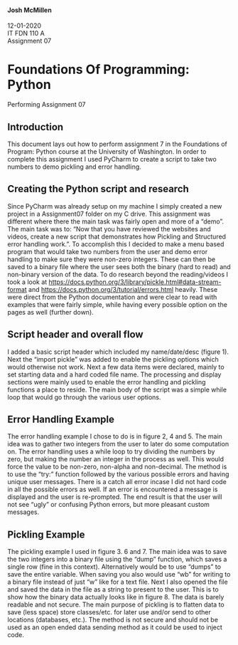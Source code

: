#### Josh McMillen  
12-01-2020  
IT FDN 110 A  
Assignment 07  

# Foundations Of Programming: Python  
Performing Assignment 07  

## Introduction  
This document lays out how to perform assignment 7 in the Foundations of Program: Python course at the University of Washington. In order to complete this assignment I used PyCharm to create a script to take two numbers to demo pickling and error handling.

## Creating the Python script and research  
Since PyCharm was already setup on my machine I simply created a new project in a Assignment07 folder on my C drive. This assignment was different where there the main task was fairly open and more of a “demo”. The main task was to: “Now that you have reviewed the websites and videos, create a new script that demonstrates how Pickling and Structured error handling work.”. To accomplish this I decided to make a menu based program that would take two numbers from the user and demo error handling to make sure they were non-zero integers. These can then be saved to a binary file where the user sees both the binary (hard to read) and non-binary version of the data. To do research beyond the reading/videos I took a look at https://docs.python.org/3/library/pickle.html#data-stream-format and https://docs.python.org/3/tutorial/errors.html heavily. These were direct from the Python documentation and were clear to read with examples that were fairly simple, while having every possible option on the pages as well (further down).

## Script header and overall flow
I added a basic script header which included my name/date/desc (figure 1). Next the “import pickle” was added to enable the pickling options which would otherwise not work. Next a few data items were declared, mainly to set starting data and a hard coded file name. The processing and display sections were mainly used to enable the error handling and pickling functions a place to reside. The main body of the script was a simple while loop that would go through the various user options.

## Error Handling Example
The error handling example I chose to do is in figure 2, 4 and 5. The main idea was to gather two integers from the user to later do some computation on. The error handling uses a while loop to try dividing the numbers by zero, but making the number an integer in the process as well. This would force the value to be non-zero, non-alpha and non-decimal. The method is to use the “try:” function followed by the various possible errors and having unique user messages. There is a catch all error incase I did not hard code in all the possible errors as well. If an error is encountered a message is displayed and the user is re-prompted. The end result is that the user will not see “ugly” or confusing Python errors, but more pleasant custom messages.

## Pickling Example
The pickling example I used in figure 3. 6 and 7. The main idea was to save the two integers into a binary file using the “dump” function, which saves a single row (fine in this context). Alternatively would be to use “dumps” to save the entire variable. When saving you also would use “wb” for writing to a binary file instead of just “w” like for a text file. Next I also opened the file and saved the data in the file as a string to present to the user. This is to show how the binary data actually looks like in figure 8. The data is barely readable and not secure. The main purpose of pickling is to flatten data to save (less space) store classes/etc. for later use and/or send to other locations (databases, etc.). The method is not secure and should not be used as an open ended data sending method as it could be used to inject code.
